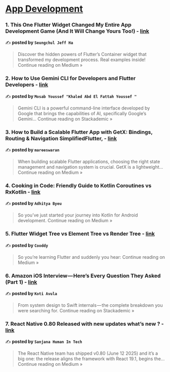 
<h1><a href=https://medium.com/tag/mobile-app-development/recommended target="_blank" rel="noopener noreferrer">App Development</a></h1>
<h3>1. This One Flutter Widget Changed My Entire App Development Game (And It Will Change Yours Too!) - <a href="https://medium.com/@alaxhenry0121/this-one-flutter-widget-changed-my-entire-app-development-game-and-it-will-change-yours-too-a80c92e8b91b?source=rss------mobile_app_development-5" target="_blank" rel="noopener noreferrer">link</a></h3>

✍️ **posted by `Seungchul Jeff Ha`**

<blockquote>Discover the hidden powers of Flutter’s Container widget that transformed my development process. Real examples inside!
Continue reading on Medium »</blockquote>

<h3>2. How to Use Gemini CLI for Developers and Flutter Developers - <a href="https://blog.stackademic.com/how-to-use-gemini-cli-for-developers-and-flutter-developers-0fbefc580db0?source=rss------mobile_app_development-5" target="_blank" rel="noopener noreferrer">link</a></h3>

✍️ **posted by `Mosab Youssef "Khaled Abd El Fattah Youssef "`**

<blockquote>Gemini CLI is a powerful command-line interface developed by Google that brings the capabilities of AI, specifically Google’s Gemini…
Continue reading on Stackademic »</blockquote>

<h3>3.  How to Build a Scalable Flutter App with GetX: Bindings, Routing & Navigation SimplifiedFlutter, - <a href="https://medium.com/@wmarees01/how-to-build-a-scalable-flutter-app-with-getx-bindings-routing-navigation-simplifiedflutter-5cea889fb637?source=rss------mobile_app_development-5" target="_blank" rel="noopener noreferrer">link</a></h3>

✍️ **posted by `mareeswaran`**

<blockquote>When building scalable Flutter applications, choosing the right state management and navigation system is crucial. GetX is a lightweight…
Continue reading on Medium »</blockquote>

<h3>4. Cooking in Code: Friendly Guide to Kotlin Coroutines vs RxKotlin - <a href="https://medium.com/@adhityabyeu/cooking-in-code-friendly-guide-to-kotlin-coroutines-vs-rxkotlin-18f93c18e963?source=rss------mobile_app_development-5" target="_blank" rel="noopener noreferrer">link</a></h3>

✍️ **posted by `Adhitya Byeu`**

<blockquote>So you’ve just started your journey into Kotlin for Android development.
Continue reading on Medium »</blockquote>

<h3>5. Flutter Widget Tree vs Element Tree vs Render Tree - <a href="https://medium.com/@cooddy/flutter-trees-explained-simply-widget-tree-vs-element-tree-vs-render-tree-20a5037ad8b6?source=rss------mobile_app_development-5" target="_blank" rel="noopener noreferrer">link</a></h3>

✍️ **posted by `Cooddy`**

<blockquote>So you’re learning Flutter and suddenly you hear:
Continue reading on Medium »</blockquote>

<h3>6. Amazon iOS Interview — Here’s Every Question They Asked (Part 1) - <a href="https://blog.stackademic.com/amazon-ios-interview-heres-every-question-they-asked-part-1-0b87d1616f69?source=rss------mobile_app_development-5" target="_blank" rel="noopener noreferrer">link</a></h3>

✍️ **posted by `Koti Avula`**

<blockquote>From system design to Swift internals — the complete breakdown you were searching for.
Continue reading on Stackademic »</blockquote>

<h3>7. React Native 0.80 Released with new updates what’s new ? - <a href="https://sanjanahumanintech.medium.com/react-native-0-80-released-with-new-updates-whats-new-26c552ff93ee?source=rss------mobile_app_development-5" target="_blank" rel="noopener noreferrer">link</a></h3>

✍️ **posted by `Sanjana Human In Tech`**

<blockquote>The React Native team has shipped v0.80 (June 12 2025) and it’s a big one: the release aligns the framework with React 19.1, begins the…
Continue reading on Medium »</blockquote>

